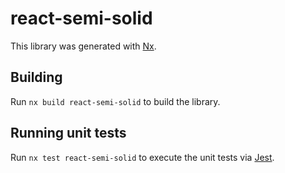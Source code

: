 # react-semi-solid

This library was generated with [Nx](https://nx.dev).

## Building

Run `nx build react-semi-solid` to build the library.

## Running unit tests

Run `nx test react-semi-solid` to execute the unit tests via [Jest](https://jestjs.io).
